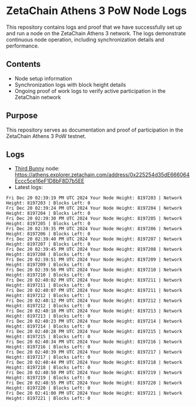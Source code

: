 # ZetaChain Athens 3 PoW Node Logs
This repository contains logs and proof that we have successfully set up and run a node on the ZetaChain Athens 3 network. The logs demonstrate continuous node operation, including synchronization details and performance.

## Contents
- Node setup information
- Synchronization logs with block height details
- Ongoing proof of work logs to verify active participation in the ZetaChain network

## Purpose
This repository serves as documentation and proof of participation in the ZetaChain Athens 3 PoW testnet.

## Logs

- [Third Bunny](https://thirdbunny.xyz/) node: https://athens.explorer.zetachain.com/address/0x225254d35dE666064Eccc5ce16eF1D8bF8D7b5EE
- Latest logs:
```
Fri Dec 20 02:39:19 PM UTC 2024 Your Node Height: 8197203 | Network Height: 8197203 | Blocks Left: 0
Fri Dec 20 02:39:24 PM UTC 2024 Your Node Height: 8197204 | Network Height: 8197204 | Blocks Left: 0
Fri Dec 20 02:39:30 PM UTC 2024 Your Node Height: 8197205 | Network Height: 8197205 | Blocks Left: 0
Fri Dec 20 02:39:35 PM UTC 2024 Your Node Height: 8197206 | Network Height: 8197206 | Blocks Left: 0
Fri Dec 20 02:39:40 PM UTC 2024 Your Node Height: 8197207 | Network Height: 8197207 | Blocks Left: 0
Fri Dec 20 02:39:45 PM UTC 2024 Your Node Height: 8197208 | Network Height: 8197208 | Blocks Left: 0
Fri Dec 20 02:39:51 PM UTC 2024 Your Node Height: 8197209 | Network Height: 8197209 | Blocks Left: 0
Fri Dec 20 02:39:56 PM UTC 2024 Your Node Height: 8197210 | Network Height: 8197210 | Blocks Left: 0
Fri Dec 20 02:40:02 PM UTC 2024 Your Node Height: 8197211 | Network Height: 8197211 | Blocks Left: 0
Fri Dec 20 02:40:07 PM UTC 2024 Your Node Height: 8197211 | Network Height: 8197212 | Blocks Left: 1
Fri Dec 20 02:40:12 PM UTC 2024 Your Node Height: 8197212 | Network Height: 8197212 | Blocks Left: 0
Fri Dec 20 02:40:18 PM UTC 2024 Your Node Height: 8197213 | Network Height: 8197213 | Blocks Left: 0
Fri Dec 20 02:40:23 PM UTC 2024 Your Node Height: 8197214 | Network Height: 8197214 | Blocks Left: 0
Fri Dec 20 02:40:28 PM UTC 2024 Your Node Height: 8197215 | Network Height: 8197215 | Blocks Left: 0
Fri Dec 20 02:40:34 PM UTC 2024 Your Node Height: 8197216 | Network Height: 8197216 | Blocks Left: 0
Fri Dec 20 02:40:39 PM UTC 2024 Your Node Height: 8197217 | Network Height: 8197217 | Blocks Left: 0
Fri Dec 20 02:40:44 PM UTC 2024 Your Node Height: 8197218 | Network Height: 8197218 | Blocks Left: 0
Fri Dec 20 02:40:50 PM UTC 2024 Your Node Height: 8197219 | Network Height: 8197219 | Blocks Left: 0
Fri Dec 20 02:40:55 PM UTC 2024 Your Node Height: 8197220 | Network Height: 8197220 | Blocks Left: 0
Fri Dec 20 02:41:00 PM UTC 2024 Your Node Height: 8197221 | Network Height: 8197221 | Blocks Left: 0
```
